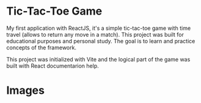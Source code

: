 # Tic-Tac-Toe Game

My first application with ReactJS, it's a simple tic-tac-toe game with time travel (allows to return any move in a match).
This project was built for educational purposes and personal study. The goal is to learn and practice concepts of the framework.

This project was initialized with Vite and the logical part of the game was built with React documentarion help.

# Images